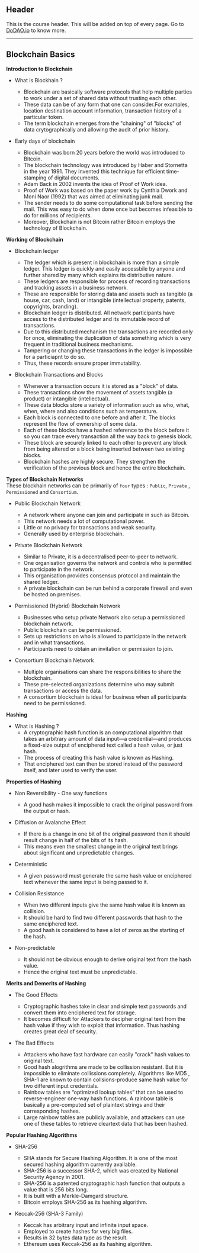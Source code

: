## Header
This is the course header. This will be added on top of every page. Go to [DoDAO.io](https://www.dodao.io) to know more.

 ---
 
 ## Blockchain Basics
 
 **Introduction to Blockchain**        
- What is Blockhain ?
  * Blockchain are basically software protocols that help multiple parties to work under a set of shared data without trusting each other.
  * These data can be of any form that one can consider.For examples, location destination account information, transaction history of a particular token.
  * The term blockchain emerges from the "chaining" of "blocks" of data crytographically and allowing the audit of prior history.

- Early days of blockchain
  * Blockchain was born 20 years before the world was introduced to Bitcoin.
  * The blockchain technology was introduced by Haber and Stornetta in the year 1991. They invented this technique for efficient time-stamping of digital documents.
  * Adam Back in 2002 invents the idea of Proof of Work idea.
  * Proof of Work was based on the paper work by Cynthia Dwork and Moni Naor (1992) that was aimed at eliminating junk mail.
  * The sender needs to do some computational task before sending the mail. This was easy to do when done once but becomes infeasible to do for millions of recipients.
  * Moreover, Blockchain is not Bitcoin rather Bitcoin employs the technology of Blockchain.  
 
 **Working of Blockchain**        
- Blockchain ledger
  * The ledger which is present in blockchain is more than a simple ledger. This ledger is quickly and easily accessbile by anyone and further shared by many which explains its distributive nature.
  * These ledgers are responsible for process of recording transactions and tracking assets in a business network.
  * These are responsible for storing data and assets such as tangible (a house, car, cash, land) or intangible (intellectual property, patents, copyrights, branding).
  * Blockchain ledger is distributed. All network participants have access to the distributed ledger and its immutable record of transactions.
  * Due to this distributed mechanism the transactions are recorded only for once, eliminating the duplication of data something which is very frequent in traditional business mechanisms.
  * Tampering or changing these transactions in the ledger is impossible for a particiapnt to do so.
  * Thus, these records ensure proper immutability.

- Blockchain Transactions and Blocks
  * Whenever a transaction occurs it is stored as a "block" of data.
  * These transactions show the movement of assets tangible (a product) or intangible (intellectual).
  * These data blocks store a variety of information such as who, what, when, where and also conditions such as temperature.
  * Each block is connected to one before and after it. The blocks represent the flow of ownership of some data.
  * Each of these blocks have a hashed reference to the block before it so you can trace every transaction all the way back to genesis block.
  * These block are securely linked to each other to prevent any block from being altered or a block being inserted between two existing blocks.
  * Blockchain hashes are highly secure. They strengthen the verification of the previous block and hence the entire blockchain.
 
 **Types of Blockchain Networks**        
These blockhain networks can be primarily of `four` types : `Public`, `Private` , `Permissioned` and `Consortium`.

- Public Blockchain Network
  * A network where anyone can join and participate in such as Bitcoin.
  * This network needs a lot of computational power.
  * Little or no privacy for transactions and weak security.
  * Generally used by enterprise blockchain.

- Private Blockchain Network
  * Similar to Private, it is a decentralised peer-to-peer to network.
  * One organisation governs the network and controls who is permitted to participate in the network.
  * This organisation provides consensus protocol and maintain the shared ledger.
  * A private blockchain can be run behind a corporate firewall and even be hosted on premises.

- Permissioned (Hybrid) Blockchain Network
  * Businesses who setup private Network also setup a permissioned blockchain network.
  * Public blockchain can be permissioned.
  * Sets up restrictions on who is allowed to participate in the network and in what transactions.
  * Participants need to obtain an invitation or permission to join.

- Consortium Blockchain Network
  * Multiple organisations can share the responsibilities to share the blockchain.
  * These pre-selected organizations determine who may submit transactions or access the data.
  * A consortium blockchain is ideal for business when all participants need to be permissioned.
 
 **Hashing**        
- What is Hashing ?
  * A cryptographic hash function is an computational algorithm that takes an arbitrary amount of data input—a credential—and produces a fixed-size output of enciphered text called a hash value, or just hash.
  * The process of creating this hash value is known as Hashing. 
  * That enciphered text can then be stored instead of the password itself, and later used to verify the user.
 
 **Properties of Hashing**        
- Non Reversibility - One way functions
  * A good hash makes it impossible to crack the original password from the output or hash.

- Diffusion or Avalanche Effect
  * If there is a change in one bit of the original password then it should result change in half of the bits of its hash.
  * This means even the smallest change in the original text brings about significant and unpredictable changes.

- Deterministic 
  * A given password must generate the same hash value or enciphered text whenever the same input is being passed to it.

- Collision Resistance
  * When two different inputs give the same hash value it is known as collision.
  * It should be hard to find two different passwords that hash to the same enciphered text. 
  * A good hash is considered to have a lot of zeros as the starting of the hash.

- Non-predictable
  * It should not be obvious enough to derive original text from the hash value. 
  * Hence the original text must be unpredictable. 
 
 **Merits and Demerits of Hashing**        
- The Good Effects
  * Cryptographic hashes take in clear and simple text passwords and convert them into enciphered text for storage.
  * It becomes difficult for Attackers to decipher original text from the hash value if they wish to exploit that information. Thus hashing creates great deal of security. 

- The Bad Effects
  * Attackers who have fast hardware can easily "crack" hash values to original text.
  * Good hash alogrithms are made to be collission resistant. But it is impossible to eliminate collissions completely. Algorithms like MD5 , SHA-1 are known to contain collsions-produce same hash value for two different input credentials.
  * Rainbow tables are “optimized lookup tables” that can be used to reverse-engineer one-way hash functions. A rainbow table is basically a pre-computed set of plaintext strings and their corresponding hashes.
  *  Large rainbow tables are publicly available, and attackers can use one of these tables to retrieve cleartext data that has been hashed.
 
 **Popular Hashing Algorithms**        
- SHA-256 
  * SHA stands for Secure Hashing Algorithm. It is one of the most secured hashing algorithm currently available.
  * SHA-256 is a successor SHA-2, which was created by National Security Agency in 2001.
  * SHA-256 is a patented cryptographic hash function that outputs a value that is 256 bits long.
  * It is built with a Merkle-Damgard structure.
  * Bitcoin employs SHA-256 as its hashing algorithm.

- Keccak-256 (SHA-3 Family)
  * Keccak has arbitrary input and infinite input space.
  * Employed to create hashes for very big files.
  * Results in 32 bytes data type as the result.
  * Ethereum uses Keccak-256 as its hashing algorithm.
 
 
